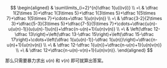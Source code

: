 $$
\begin{aligned}
   & \sum\limits_{i=2}^{n}\dfrac 1{u(i)v(i)} \\
=\ & \dfrac 1{2\times 3}+\dfrac 1{3\times 5}+\dfrac 1{3\times 5}+\dfrac 1{5\times 7}+\dfrac 1{5\times 7}+\cdots+\dfrac 1{u(n)v(n)} \\
=\ & \dfrac{3-2}{2\times 3}+\dfrac{5-3}{3\times 5}+\dfrac{7-5}{5\times 7}+\cdots+\dfrac{u(n)-u(u(n)-1)}{u(u(n)-1)u(n)}+\dfrac{n-u(n)+1}{u(n)v(n)} \\
=\ & \left(\dfrac 12-\dfrac 13\right)+\left(\dfrac 13-\dfrac 15\right)+\left(\dfrac 15-\dfrac 17\right)+\cdots+\left(\dfrac 1{u(u(n)-1)}-\dfrac 1{u(n)}\right)+\dfrac{n-u(n)+1}{u(n)v(n)} \\
=\ & \dfrac 12-\dfrac 1{u(n)}+\dfrac{n-u(n)+1}{u(n)v(n)} \\
=\ & \dfrac 12+\dfrac{n-u(n)-v(n)+1}{u(n)v(n)}.
\end{aligned}
$$

那么只需要暴力求出 $u(n)$ 和 $v(n)$ 即可就算出答案。